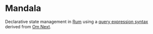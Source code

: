 Mandala
=======

Declarative state management in [Rum] using a [query expression syntax]
derived from [Om Next].

[Rum]: https://github.com/tonsky/rum
[query expression syntax]: https://anmonteiro.com/2016/01/om-next-query-syntax
[Om Next]: https://github.com/omcljs/om/wiki/Quick-Start-(om.next)
